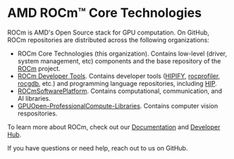 # AMD ROCm™ Core Technologies

ROCm is AMD's Open Source stack for GPU computation. On GitHub, ROCm repositories are distributed across the following organizations:

- ROCm Core Technologies (this organization). Contains low-level (driver, system management, etc) components and the base repository of the [ROCm](https://github.com/RadeonOpenCompute/ROCm) project.
- [ROCm Developer Tools](https://github.com/ROCm-Developer-Tools). Contains developer tools ([HIPIFY](https://github.com/ROCm-Developer-Tools/HIPIFY), [rocprofiler](https://github.com/ROCm-Developer-Tools/rocprofiler), [rocgdb](https://github.com/ROCm-Developer-Tools/rocgdb), etc.) and programming language repositories, including [HIP](https://github.com/ROCm-Developer-Tools/HIP).
- [ROCmSoftwarePlatform](https://github.com/ROCmSoftwarePlatform). Contains computational, communication, and AI libraries.
- [GPUOpen-ProfessionalCompute-Libraries](https://github.com/GPUOpen-ProfessionalCompute-Libraries). Contains computer vision respositories.

To learn more about ROCm, check out our [Documentation](https://rocm.docs.amd.com/en/latest/) and [Developer Hub](https://www.amd.com/en/developer/rocm-hub.html).

If you have questions or need help, reach out to us on GitHub.
